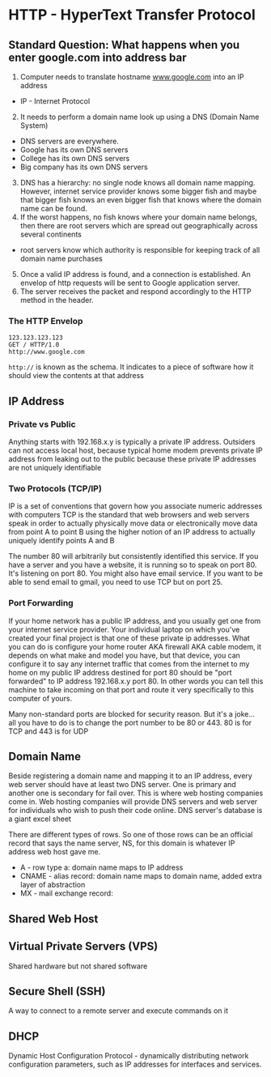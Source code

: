 # HTTP - HyperText Transfer Protocol

## Standard Question: What happens when you enter google.com into address bar
1. Computer needs to translate hostname www.google.com into an IP address
  * IP - Internet Protocol
2. It needs to perform a domain name look up using a DNS (Domain Name System)
  * DNS servers are everywhere.
  * Google has its own DNS servers
  * College has its own DNS servers
  * Big company has its own DNS servers
3. DNS has a hierarchy: no single node knows all domain name mapping. However,
internet service provider knows some bigger fish and maybe that bigger fish knows
an even bigger fish that knows where the domain name can be found.
4. If the worst happens, no fish knows where your domain name belongs, then there
are root servers which are spread out geographically across several continents
  * root servers know which authority is responsible for keeping track of all domain name purchases
5. Once a valid IP address is found, and a connection is established. An envelop of http requests
will be sent to Google application server.
6. The server receives the packet and respond accordingly to the HTTP method in the header.

### The HTTP Envelop
```
123.123.123.123
GET / HTTP/1.0
http://www.google.com
```
`http://` is known as the schema. It indicates to a piece of software how it should
view the contents at that address

## IP Address
### Private vs Public
Anything starts with 192.168.x.y is typically a private IP address.
Outsiders can not access local host, because typical home modem prevents private
IP address from leaking out to the public because these private IP addresses are not
uniquely identifiable

### Two Protocols (TCP/IP)
IP is a set of conventions that govern how you associate numeric addresses with computers
TCP is the standard that web browsers and web servers speak in order to actually physically
move data or electronically move data from point A to point B using the higher notion
of an IP address to actually uniquely identify points A and B

The number 80 will arbitrarily but consistently identified this service. If you have a
server and you have a website, it is running so to speak on port 80. It's listening on port 80.
You might also have email service. If you want to be able to send email to gmail, you need to use
TCP but on port 25.

### Port Forwarding
If your home network has a public IP address, and you usually get one from your internet service provider.
Your individual laptop on which you've created your final project is that one of these private ip addresses.
What you can do is configure your home router AKA firewall AKA cable modem, it depends on what make
and model you have, but that device, you can configure it to say any internet traffic that comes
from the internet to my home on my public IP address destined for port 80 should be "port forwarded"
to IP address 192.168.x.y port 80. In other words you can tell this machine to take incoming on that port
and route it very specifically to this computer of yours.

Many non-standard ports are blocked for security reason. But it's a joke... all you have to do is
to change the port number to be 80 or 443. 80 is for TCP and 443 is for UDP

## Domain Name
Beside registering a domain name and mapping it to an IP address, every web server should have
at least two DNS server. One is primary and another one is secondary for fail over. This is where
web hosting companies come in. Web hosting companies will provide DNS servers and web server for individuals
who wish to push their code online.
DNS server's database is a giant excel sheet

There are different types of rows. So one of those rows can be an official record that says the name server,
NS, for this domain is whatever IP address web host gave me.

* A - row type a: domain name maps to IP address
* CNAME - alias record: domain name maps to domain name, added extra layer of abstraction
* MX - mail exchange record:

## Shared Web Host

## Virtual Private Servers (VPS)
Shared hardware but not shared software

## Secure Shell (SSH)
A way to connect to a remote server and execute commands on it

## DHCP
Dynamic Host Configuration Protocol -  dynamically distributing network configuration parameters,
such as IP addresses for interfaces and services. 
